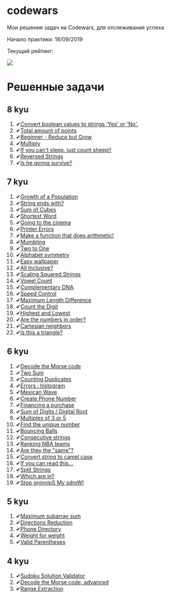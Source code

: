# codewars

Мои решения задач на Codewars, для отслеживания успеха

Начало практики: 18/09/2019

Текущий рейтинг:

<img src="https://www.codewars.com/users/Sm1Le55/badges/large">

# Решенные задачи

<h2> 8 kyu </h2>
<ol>
    <li>✔<a href="https://www.codewars.com/kata/53369039d7ab3ac506000467">Convert boolean values to strings 'Yes' or 'No'.</a></li>
    <li>✔<a href="https://www.codewars.com/kata/5bb904724c47249b10000131">Total amount of points</a></li>
    <li>✔<a href="https://www.codewars.com/kata/57f780909f7e8e3183000078">Beginner - Reduce but Grow</a></li>
    <li>✔<a href="https://www.codewars.com/kata/50654ddff44f800200000004">Multiply</a></li>
    <li>✔<a href="https://www.codewars.com/kata/5b077ebdaf15be5c7f000077">If you can't sleep, just count sheep!!</a></li>
    <li>✔<a href="https://www.codewars.com/kata/5168bb5dfe9a00b126000018">Reversed Strings</a></li>
    <li>✔<a href="https://www.codewars.com/kata/59ca8246d751df55cc00014c">Is he gonna survive?</a></li>
</ol>

<h2> 7 kyu </h2>
<ol>
    <li>✔<a href="https://www.codewars.com/kata/563b662a59afc2b5120000c6">Growth of a Population</a></li>
    <li>✔<a href="https://www.codewars.com/kata/51f2d1cafc9c0f745c00037d">String ends with?</a></li>
    <li>✔<a href="https://www.codewars.com/kata/59a8570b570190d313000037">Sum of Cubes</a></li> 
    <li>✔<a href="https://www.codewars.com/kata/57cebe1dc6fdc20c57000ac9">Shortest Word</a></li> 
    <li>✔<a href="https://www.codewars.com/kata/562f91ff6a8b77dfe900006e">Going to the cinema</a></li>
    <li>✔<a href="https://www.codewars.com/kata/56541980fa08ab47a0000040">Printer Errors</a></li>
    <li>✔<a href="https://www.codewars.com/kata/583f158ea20cfcbeb400000a">Make a function that does arithmetic!</a></li>
    <li>✔<a href="https://www.codewars.com/kata/5667e8f4e3f572a8f2000039">Mumbling</a></li>
    <li>✔<a href="https://www.codewars.com/kata/5656b6906de340bd1b0000ac">Two to One</a></li>
    <li>✔<a href="https://www.codewars.com/kata/59d9ff9f7905dfeed50000b0">Alphabet symmetry</a></li>
    <li>✔<a href="https://www.codewars.com/kata/567501aec64b81e252000003">Easy wallpaper</a></li>
    <li>✔<a href="https://www.codewars.com/kata/5700c9acc1555755be00027e">All Inclusive?</a></li>
    <li>✔<a href="https://www.codewars.com/kata/56ed20a2c4e5d69155000301">Scaling Squared Strings</a></li>
    <li>✔<a href="https://www.codewars.com/kata/54ff3102c1bad923760001f3">Vowel Count</a></li>
    <li>✔<a href="https://www.codewars.com/kata/554e4a2f232cdd87d9000038">Complementary DNA</a></li>
    <li>✔<a href="https://www.codewars.com/kata/56484848ba95170a8000004d">Speed Control</a></li>
    <li>✔<a href="https://www.codewars.com/kata/5663f5305102699bad000056">Maximum Length Difference</a></li>
    <li>✔<a href="https://www.codewars.com/kata/566fc12495810954b1000030">Count the Digit</a></li>
    <li>✔<a href="https://www.codewars.com/kata/554b4ac871d6813a03000035">Highest and Lowest</a></li>
    <li>✔<a href="https://www.codewars.com/kata/56b7f2f3f18876033f000307">Are the numbers in order?</a></li>
    <li>✔<a href="https://www.codewars.com/kata/58989a079c70093f3e00008d">Cartesian neighbors</a></li>
    <li>✔<a href="https://www.codewars.com/kata/56606694ec01347ce800001b">Is this a triangle?</a></li>
</ol>

<h2> 6 kyu </h2>
<ol>
    <li>✔<a href="https://www.codewars.com/kata/54b724efac3d5402db00065e">Decode the Morse code</a></li>
    <li>✔<a href="https://www.codewars.com/kata/52c31f8e6605bcc646000082">Two Sum</a></li>
    <li>✔<a href="https://www.codewars.com/kata/54bf1c2cd5b56cc47f0007a1">Counting Duplicates</a></li>
    <li>✔<a href="https://www.codewars.com/kata/59f44c7bd4b36946fd000052">Errors : histogram</a></li>
    <li>✔<a href="https://www.codewars.com/kata/58f5c63f1e26ecda7e000029">Mexican Wave</a></li>
    <li>✔<a href="https://www.codewars.com/kata/525f50e3b73515a6db000b83">Create Phone Number</a></li>
    <li>✔<a href="https://www.codewars.com/kata/59c68ea2aeb2843e18000109">Financing a purchase</a></li>
    <li>✔<a href="https://www.codewars.com/kata/541c8630095125aba6000c00">Sum of Digits / Digital Root</a></li>
    <li>✔<a href="https://www.codewars.com/kata/514b92a657cdc65150000006">Multiples of 3 or 5</a></li>
    <li>✔<a href="https://www.codewars.com/kata/585d7d5adb20cf33cb000235">Find the unique number</a></li>
    <li>✔<a href="https://www.codewars.com/kata/5544c7a5cb454edb3c000047">Bouncing Balls</a></li>
    <li>✔<a href="https://www.codewars.com/kata/56a5d994ac971f1ac500003e">Consecutive strings</a></li>
    <li>✔<a href="https://www.codewars.com/kata/5a420163b6cfd7cde5000077">Ranking NBA teams</a></li>
    <li>✔<a href="https://www.codewars.com/kata/550498447451fbbd7600041c">Are they the "same"?</a></li>
    <li>✔<a href="https://www.codewars.com/kata/517abf86da9663f1d2000003">Convert string to camel case</a></li>
    <li>✔<a href="https://www.codewars.com/kata/586538146b56991861000293">If you can read this...</a></li>
    <li>✔<a href="https://www.codewars.com/kata/515de9ae9dcfc28eb6000001">Split Strings</a></li>
    <li>✔<a href="https://www.codewars.com/kata/550554fd08b86f84fe000a58">Which are in?</a></li>
    <li>✔<a href="https://www.codewars.com/kata/5264d2b162488dc400000001">Stop gninnipS My sdroW!</a></li>
</ol>

<h2> 5 kyu </h2>
<ol>
    <li>✔<a href="https://www.codewars.com/kata/586538146b56991861000293">Maximum subarray sum</a></li>
    <li>✔<a href="https://www.codewars.com/kata/550f22f4d758534c1100025a">Directions Reduction</a></li>
    <li>✔<a href="https://www.codewars.com/kata/56baeae7022c16dd7400086e">Phone Directory</a></li>
    <li>✔<a href="https://www.codewars.com/kata/55c6126177c9441a570000cc">Weight for weight</a></li>
    <li>✔<a href="https://www.codewars.com/kata/52774a314c2333f0a7000688">Valid Parentheses</a></li>
</ol>

<h2> 4 kyu </h2>
<ol>
    <li>✔<a href="https://www.codewars.com/kata/529bf0e9bdf7657179000008">Sudoku Solution Validator</a></li>
    <li>✔<a href="https://www.codewars.com/kata/54b72c16cd7f5154e9000457">Decode the Morse code, advanced</a></li>
    <li>✔<a href="https://www.codewars.com/kata/51ba717bb08c1cd60f00002f">Range Extraction</a></li>
</ol>